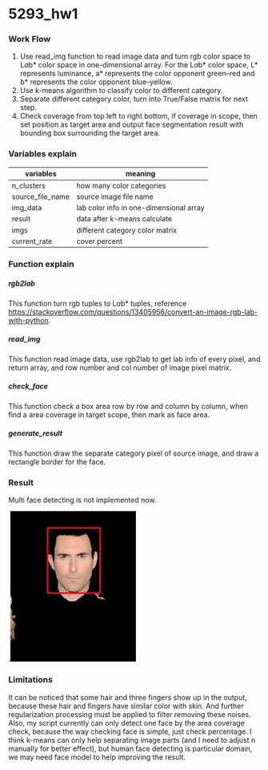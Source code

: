 # 5293_hw1
### Work Flow
1. Use read_img function to read image data and turn rgb color space to L*a*b* color space in one-dimensional array. For the  L*a*b* color space, L* represents luminance, a*  represents the color opponent green–red and b*  represents the color opponent blue–yellow.
3. Use k-means algorithm to classify color to different category.
4. Separate different category color, turn into True/False matrix for next step.
5. Check coverage from top left to right bottom, if coverage in scope, then set position as target area and output face segmentation result with bounding box surrounding  the target area.

### Variables explain
| variables | meaning |
| --- | --- |
| n_clusters | how many color categories |
| source_file_name | source image file name|
| img_data | lab color info in one-dimensional array |
| result | data after k-means calculate | 
| imgs | different category color matrix | 
|current_rate | cover percent | 

### Function explain

##### rgb2lab
This function turn rgb tuples to L*a*b* tuples, reference https://stackoverflow.com/questions/13405956/convert-an-image-rgb-lab-with-python.
    
##### read_img
This function read image data, use rgb2lab to get lab info of every pixel, and return array, and row number and col number of image pixel matrix.

##### check_face
This function check a box area row by row and column by column, when find a area coverage in target scope, then mark as face area.

##### generate_result
This function draw the separate category pixel of source image, and draw a rectangle border for the face.

### Result
Multi face detecting is not implemented now.

.![](89_48result.jpg)

### Limitations
It can be noticed that some hair and three fingers show up in the output, because these hair and fingers have similar color with skin. And further regularization processing must be applied to filter removing these noises. Also, my script currently can only detect one face by the area coverage check, because the way checking face is simple, just check percentage. I think k-means can only help separating image parts (and I need to adjust n manually for better effect), but human face detecting is particular domain, we may need face model to help improving the result. 
